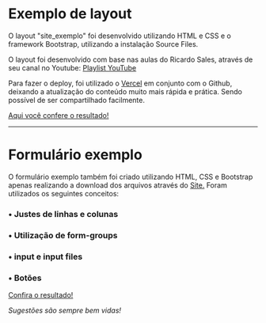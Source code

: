 # Exemplo de layout

O layout "site_exemplo" foi desenvolvido utilizando HTML e CSS e o framework Bootstrap, utilizando a instalação Source Files.

O layout foi desenvolvido com base nas aulas do Ricardo Sales, através de seu canal no Youtube: [Playlist YouTube](https://www.youtube.com/playlist?list=PLBbHLUbqqCrT1gBZtTminYijo8DVpPynE)

Para fazer o deploy, foi utilizado o [Vercel](https://vercel.com/) em conjunto com o Github, deixando a atualização do conteúdo muito mais rápida e prática. Sendo possível
de ser compartilhado facilmente.

[Aqui você confere o resultado!](https://sitebootstrap.vercel.app/)

---

# Formulário exemplo

O formulário exemplo também foi criado utilizando HTML, CSS e Bootstrap apenas realizando a download dos arquivos através do [Site.](https://getbootstrap.com/docs/5.0/getting-started/download/)
Foram utilizados os seguintes conceitos:
### • Justes de linhas e colunas
### • Utilização de form-groups
### • input e input files
### • Botões

[Confira o resultado!](https://forminscricao.vercel.app/)



_Sugestões são sempre bem vidas!_
